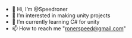 - 👋 Hi, I’m @Speedroner
- 👀 I’m interested in making unity projects
- 🌱 I’m currently learning C# for unity
- 📫 How to reach me "ronerspeed@gmail.com"

<!---
Speedroner/Speedroner is a ✨ special ✨ repository because its `README.md` (this file) appears on your GitHub profile.
You can click the Preview link to take a look at your changes.
--->
